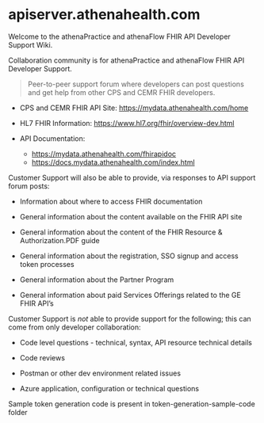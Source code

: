 # apiserver.athenahealth.com
Welcome to the athenaPractice and athenaFlow FHIR API Developer Support Wiki.

Collaboration community is for athenaPractice and athenaFlow FHIR API Developer Support. 
> Peer-to-peer support forum where developers can post questions and get help from other CPS and CEMR FHIR developers. 

* CPS and CEMR FHIR API Site: https://mydata.athenahealth.com/home

* HL7 FHIR Information: https://www.hl7.org/fhir/overview-dev.html

* API Documentation:
  * https://mydata.athenahealth.com/fhirapidoc
  * https://docs.mydata.athenahealth.com/index.html

Customer Support will also be able to provide, via responses to API support forum posts:
- Information about where to access FHIR documentation

- General information about the content available on the FHIR API site

- General information about the content of the FHIR Resource & Authorization.PDF guide

- General information about the registration, SSO signup and access token processes

- General information about the Partner Program

- General information about paid Services Offerings related to the GE FHIR API’s 

Customer Support is _not_ able to provide support for the following; this can come from only developer collaboration:
- Code level questions - technical, syntax, API resource technical details

- Code reviews

- Postman or other dev environment related issues

- Azure application, configuration or technical questions

Sample token generation code is present in token-generation-sample-code folder
